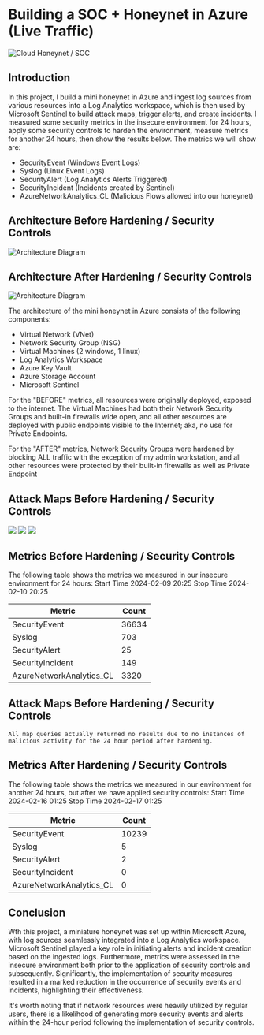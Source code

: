 # Building a SOC + Honeynet in Azure (Live Traffic)
![Cloud Honeynet / SOC](https://github.com/CladiusTokunboh1/Cloud-SOC/assets/161155502/cc930a52-8c21-46f7-92c3-97e059ab6c01)

## Introduction

In this project, I build a mini honeynet in Azure and ingest log sources from various resources into a Log Analytics workspace, which is then used by Microsoft Sentinel to build attack maps, trigger alerts, and create incidents. I measured some security metrics in the insecure environment for 24 hours, apply some security controls to harden the environment, measure metrics for another 24 hours, then show the results below. The metrics we will show are:

- SecurityEvent (Windows Event Logs)
- Syslog (Linux Event Logs)
- SecurityAlert (Log Analytics Alerts Triggered)
- SecurityIncident (Incidents created by Sentinel)
- AzureNetworkAnalytics_CL (Malicious Flows allowed into our honeynet)

## Architecture Before Hardening / Security Controls
![Architecture Diagram](https://i.imgur.com/aBDwnKb.jpg)

## Architecture After Hardening / Security Controls
![Architecture Diagram](https://i.imgur.com/YQNa9Pp.jpg)

The architecture of the mini honeynet in Azure consists of the following components:

- Virtual Network (VNet)
- Network Security Group (NSG)
- Virtual Machines (2 windows, 1 linux)
- Log Analytics Workspace
- Azure Key Vault
- Azure Storage Account
- Microsoft Sentinel

For the "BEFORE" metrics, all resources were originally deployed, exposed to the internet. The Virtual Machines had both their Network Security Groups and built-in firewalls wide open, and all other resources are deployed with public endpoints visible to the Internet; aka, no use for Private Endpoints.

For the "AFTER" metrics, Network Security Groups were hardened by blocking ALL traffic with the exception of my admin workstation, and all other resources were protected by their built-in firewalls as well as Private Endpoint

## Attack Maps Before Hardening / Security Controls
![](https://github.com/CladiusTokunboh1/Cloud-SOC/assets/161155502/14d22345-b4b3-421e-a0f6-072e0bea82d7)
![](https://github.com/CladiusTokunboh1/Cloud-SOC/assets/161155502/0dd55001-6efe-4ff6-a5b4-c40fc8b2957d)
![](https://github.com/CladiusTokunboh1/Cloud-SOC/assets/161155502/a6b88700-7697-4eee-8147-17757899dcdc)

## Metrics Before Hardening / Security Controls

The following table shows the metrics we measured in our insecure environment for 24 hours:
Start Time 2024-02-09 20:25
Stop Time  2024-02-10 20:25

| Metric                   | Count
| ------------------------ | -----
| SecurityEvent            | 36634
| Syslog                   | 703
| SecurityAlert            | 25
| SecurityIncident         | 149
| AzureNetworkAnalytics_CL | 3320

## Attack Maps Before Hardening / Security Controls

```All map queries actually returned no results due to no instances of malicious activity for the 24 hour period after hardening.```

## Metrics After Hardening / Security Controls

The following table shows the metrics we measured in our environment for another 24 hours, but after we have applied security controls:
Start Time 2024-02-16 01:25
Stop Time	 2024-02-17 01:25

| Metric                   | Count
| ------------------------ | -----
| SecurityEvent            | 10239
| Syslog                   | 5
| SecurityAlert            | 2
| SecurityIncident         | 0
| AzureNetworkAnalytics_CL | 0

## Conclusion

Wth this project, a miniature honeynet was set up within Microsoft Azure, with log sources seamlessly integrated into a Log Analytics workspace. Microsoft Sentinel played a key role in initiating alerts and incident creation based on the ingested logs. Furthermore, metrics were assessed in the insecure environment both prior to the application of security controls and subsequently. Significantly, the implementation of security measures resulted in a marked reduction in the occurrence of security events and incidents, highlighting their effectiveness. 

It's worth noting that if network resources were heavily utilized by regular users, there is a likelihood of generating more security events and alerts within the 24-hour period following the implementation of security controls.
